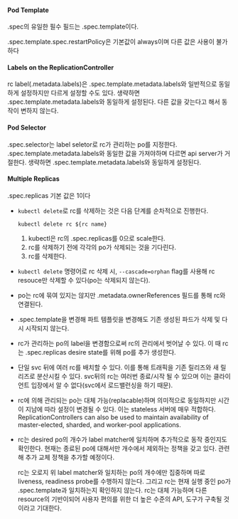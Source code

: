 #### Pod Template
.spec의 유일한 필수 필드는 .spec.template이다.

.spec.template.spec.restartPolicy은 기본값이 always이며 다른 값은 사용이 불가하다

#### Labels on the ReplicationController
rc label(.metadata.labels)은 .spec.template.metadata.labels와 일반적으로 동일하게 설정하지만 다르게 설정할 수도 있다. 생략하면 .spec.template.metadata.labels와 동일하게 설정된다. 다른 값을 갖는다고 해서 동작이 변하지 않는다.

#### Pod Selector
.spec.selector는 label seletor로 rc가 관리하는 po를 지정한다. .spec.template.metadata.labels와 동일한 값을 가져야하며 다르면 api server가 거절한다. 생략하면 .spec.template.metadata.labels와 동일하게 설정된다.

#### Multiple Replicas
.spec.replicas 기본 값은 1이다

- `kubectl delete`로 rc를 삭제하는 것은 다음 단계를 순차적으로 진행한다.
  ```
  kubectl delete rc ${rc name}
  ```

  1. kubectl은 rc의 .spec.replicas를 0으로 scale한다.
  2. rc를 삭제하기 전에 각각의 po가 삭제되는 것을 기다린다.
  3. rc를 삭제한다.

- `kubectl delete` 명령어로 rc 삭제 시, `--cascade=orphan` flag를 사용해 rc resouce만 삭제할 수 있다(po는 삭제되지 않는다).
- po는 rc에 묶여 있지는 않지만 .metadata.ownerReferences 필드를 통해 rc와 연결된다.
- .spec.template을 변경해 파트 템플릿을 변경해도 기존 생성된 파드가 삭제 및 다시 시작되지 않는다.
- rc가 관리하는 po의 label을 변경함으로써 rc의 관리에서 벗어날 수 있다. 이 때 rc는 .spec.replicas desire state를 위해 po를 추가 생성한다.
- 단일 svc 뒤에 여러 rc를 배치할 수 있다. 이를 통해 트래픽을 기존 릴리즈와 새 릴리즈로 분산시킬 수 있다. svc뒤의 rc는 여러번 종료/시작 될 수 있으며 이는 클라이언트 입장에서 알 수 없다(svc에서 로드밸런싱을 하기 때문).
- rc에 의해 관리되는 po는 대체 가능(replacable)하며 의미적으로 동일하지만 시간이 지남에 따라 설정이 변경될 수 있다. 이는 stateless 서버에 매우 적합하다. ReplicationControllers can also be used to maintain availability of master-elected, sharded, and worker-pool applications.
- rc는 desired po의 개수가 label matcher에 일치하며 추가적으로 동작 중인지도 확인한다. 현재는 종료된 po에 대해서만 개수에서 제외하는 정책을 갖고 있다. 관련해 추가 교체 정책을 추가할 예정이다.

  rc는 오로지 위 label matcher와 일치하는 po의 개수에만 집중하며 따로 liveness, readiness probe를 수행하지 않는다. 그리고 rc는 현재 실행 중인 po가 .spec.template과 일치하는지 확인하지 않는다. rc는 대체 가능하며 다른 resource의 기반이되어 사용자 편의를 위한 더 높은 수준의 API, 도구가 구축될 것이라고 기대한다.